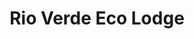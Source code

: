 ---
title: 'Rio Verde Eco Lodge'
description: 'Diseñé esta página para Rio Verde Eco Lodge, un refugio sostenible en el corazón de la selva. Su estilo limpio y natural resalta la tranquilidad del lugar, ofreciendo información clara sobre alojamiento y actividades eco-friendly para amantes de la naturaleza.'
pubDate: '2025-01-30'
heroImage: '/images/projects/rioverdeecolodge.com.png'
tags: ['Diseño Web', 'Diseño Gráfico']
url: 'https://rioverdeecolodge.com'
---
